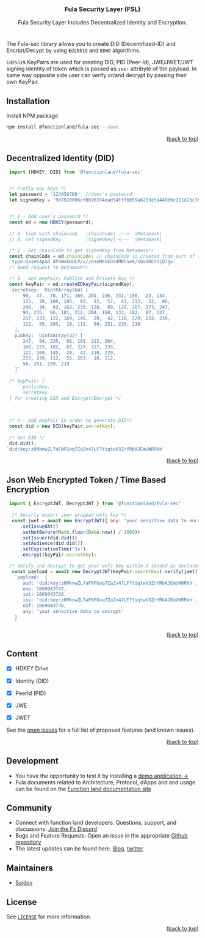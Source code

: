 <div id="top"></div>
<!--
*** Thanks for checking out the Best-README-Template. If you have a suggestion
*** that would make this better, please fork the repo and create a pull request
*** or simply open an issue with the tag "enhancement".
*** Don't forget to give the project a star!
*** Thanks again! Now go create something AMAZING! :D
*** Nice Template: https://github.com/othneildrew/Best-README-Template
-->



<!-- PROJECT SHIELDS -->
<!--
*** I'm using markdown "reference style" links for readability.
*** Reference links are enclosed in brackets [ ] instead of parentheses ( ).
*** See the bottom of this document for the declaration of the reference variables
*** for contributors-url, forks-url, etc. This is an optional, concise syntax you may use.
*** https://www.markdownguide.org/basic-syntax/#reference-style-links
-->

<div align="center">


<h3 align="center">Fula Security Layer (FSL)</h3>

  <p align="center">
    Fula Security Layer Includes Decentralized Identity and Encryption.
    <br />
  </p>
</div>

#
The Fula-sec library allows you to create DID (Decentrlized-ID) and Encript/Decypt by using `Ed25519` and `EDHD` algorithms.

`Ed25519` KeyPairs are used for creating DID, PID (Peer-Id), JWE/JWET/JWT signing identity of token which is passed as `iss:` attribyte of the payload. In same way opposite side user can verify or/and decrypt by passing their own KeyPair.   


## Installation


Install NPM package
   ```sh
   npm install @functionland/fula-sec --save
   ```
<p align="right">(<a href="#top">back to top</a>)</p>



<!-- USAGE EXAMPLES -->
## Decentralized Identity (DID) 
   ```js
    import {HDKEY, DID} from '@functionland/fula-sec'


    /* Prefix moc keys */
    let password = '123456789'  //User`s password
    let signedKey = '9d7020006cf0696334ead54fffb859a8253e5a44860c211d23c7b6bf842d0c63535a5efd266a647cabdc4392df9a4ce28db7dc393318068d93bf33a32adb81ae'; // signedKey is the signature coming from the locally-running service of a 3rd party signing authority like Meta Mask Wallet by signing part of the password (not the full password is being sent to the 3rd party signing authority)

    
    /* 1 - Add user`s password */
    const ed = new HDKEY(password);
    
    // A. Sign with chaincode   |chainCode| --->  |Metamask|      
    // B. Get signedKey         |signedKey| <---  |Metamask| 

    /* 2 - Get chainCode to get signedKey from Metamask*/
    const chainCode = ed.chainCode; // chainCode is created from part of the password to be sent to the signing authority like MetaMask wallet to get a unique signature back*
    `type:base64pad APSWnk8ULP/v//oseMeSEDadMBSSeX/SOxOREYhjQ7g=`
    /* Send request to metamask*/

    /* 3 - Get KeyPair: Publick and Privete Key */
    const keyPair = ed.createEDKeyPair(signedKey);
    `secretkey:  Uint8Array(64) [
         98,  47,  78, 171, 169, 201, 236, 231, 196,  23, 134,
         135,  78, 180, 195,  93,  22,  57,  41, 213,  53,  86,
         248,  34,  83, 162, 233, 128,  89, 128, 207, 173, 247,
         94, 235,  66, 181, 212, 204, 168, 133, 182,  87, 227,
         217, 233, 122, 169, 145,  20,  42, 110, 229, 233, 239,
         112,  55, 203,  18, 112,  50, 251, 239, 219
      ],
      pubkey:  Uint8Array(32) [
         247,  94, 235,  66, 181, 212, 204,
         168, 133, 182,  87, 227, 217, 233,
         122, 169, 145,  20,  42, 110, 229,
         233, 239, 112,  55, 203,  18, 112,
         50, 251, 239, 219
      ]`
    
    /* keyPair: {
         publicKey,
         secretKey    
    } for creating DID and Encrypt/Decrypt */
    
    

    /* 4 - Add KeyPair in order to generate DID*/
    const did = new DID(keyPair.secretKey);
    
    /* Get DID */
    did.did();
   `did:key:z6MknwZL7aFNFGoq7ZaZv47LF7tiqtwV3ZrYRbAJEmUWRRkh`
   ```
<p align="right">(<a href="#top">back to top</a>)</p>


<!-- USAGE EXAMPLES -->
## Json Web Encrypted Token / Time Based Encryption 
   ```js
    import { EncryptJWT, DecryptJWT } from '@functionland/fula-sec'
     
     /* Securly export your wrapped wnfs key */
     const jwet = await new EncryptJWT({ any: 'your sensitive data to encrypt'})
        .setIssuedAt()
        .setNotBefore(Math.floor(Date.now() / 1000))
        .setIssuer(did.did())
        .setAudience(did.did())
        .setExpirationTime('3s')
        .encrypt(keyPair.secretKey);

    /* Verify and decrypt to get your wnfs key within 3 second as declared above */
     const payload = await new DecryptJWT(keyPair.secretKey).verify(jwet)    
      `payload:  {
         aud: 'did:key:z6MknwZL7aFNFGoq7ZaZv47LF7tiqtwV3ZrYRbAJEmUWRRkh',
         exp: 1669043742,
         iat: 1669043738,
         iss: 'did:key:z6MknwZL7aFNFGoq7ZaZv47LF7tiqtwV3ZrYRbAJEmUWRRkh',
         nbf: 1669043738,
         any: 'your sensitive data to encrypt'
      }
      `
   ```


<p align="right">(<a href="#top">back to top</a>)</p>


<!-- ROADMAP -->
## Content
- [X] HDKEY Drive
- [X] Identity (DID)
- [X] PeerId (PID)
- [X] JWE
- [X] JWET


See the [open issues](https://github.com/functionland/fula-sec/issues) for a full list of proposed features (and known issues).

<p align="right">(<a href="#top">back to top</a>)</p>

## Development
- You have the opportunity to test it by installing a [demo application -> ](https://github.com/functionland/fula-linking)
- Fula documents related to Architecture, Protocol, dApps and  and usage can be found on the [Function land documentation site](https://functionland.gitbook.io/product-docs/EZsKoqxFAOfV4Ap7jQjB/)


## Community
- Connect with function land developers. Questions, support, and discussions: [Join the Fx Discord](https://discord.com/invite/k9UybUBdBB)
- Bugs and Feature Requests: Open an issue in the appropriate [Github repository](https://github.com/functionland)
- The latest updates can be found here. [Blog](https://blog.fx.land/), [twitter](https://twitter.com/functionland)


## Maintainers
- [Saidov](https://github.com/ruffiano)

<!-- LICENSE -->
## License

See [`LICENSE`](/LICENSE) for more information.

<p align="right">(<a href="#top">back to top</a>)</p>
